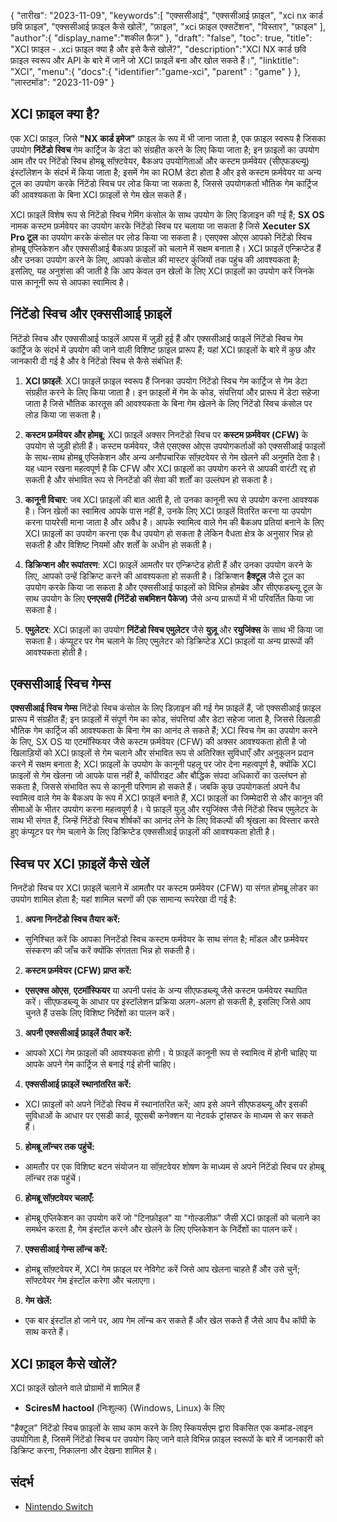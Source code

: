 {
"तारीख": "2023-11-09",
   "keywords":[
"एक्ससीआई",
"एक्ससीआई फ़ाइल",
"xci nx कार्ड छवि फ़ाइल",
"एक्ससीआई फ़ाइल कैसे खोलें",
"फ़ाइल",
"xci फ़ाइल एक्सटेंशन",
"विस्तार",
"फ़ाइल"
],
   "author":{
"display_name":"शकील फ़ैज़"
},
"draft": "false",
"toc": true,
"title": "XCI फ़ाइल - .xci फ़ाइल क्या है और इसे कैसे खोलें?",
   "description":"XCI NX कार्ड छवि फ़ाइल स्वरूप और API के बारे में जानें जो XCI फ़ाइलें बना और खोल सकते हैं।",
"linktitle": "XCI",
   "menu":{
      "docs":{
         "identifier":"game-xci",
"parent" : "game"
}
},
"लास्टमॉड": "2023-11-09"
}

## XCI फ़ाइल क्या है?

एक XCI फ़ाइल, जिसे **"NX कार्ड इमेज"** फ़ाइल के रूप में भी जाना जाता है, एक फ़ाइल स्वरूप है जिसका उपयोग **निंटेंडो स्विच** गेम कार्ट्रिज के डेटा को संग्रहीत करने के लिए किया जाता है; इन फ़ाइलों का उपयोग आम तौर पर निंटेंडो स्विच होमब्रू सॉफ़्टवेयर, बैकअप उपयोगिताओं और कस्टम फ़र्मवेयर (सीएफडब्ल्यू) इंस्टॉलेशन के संदर्भ में किया जाता है; इसमें गेम का ROM डेटा होता है और इसे कस्टम फ़र्मवेयर या अन्य टूल का उपयोग करके निंटेंडो स्विच पर लोड किया जा सकता है, जिससे उपयोगकर्ता भौतिक गेम कार्ट्रिज की आवश्यकता के बिना XCI फ़ाइलों से गेम खेल सकते हैं।

XCI फ़ाइलें विशेष रूप से निंटेंडो स्विच गेमिंग कंसोल के साथ उपयोग के लिए डिज़ाइन की गई हैं; **SX OS** नामक कस्टम फ़र्मवेयर का उपयोग करके निंटेंडो स्विच पर चलाया जा सकता है जिसे **Xecuter SX Pro टूल** का उपयोग करके कंसोल पर लोड किया जा सकता है। एसएक्स ओएस आपको निंटेंडो स्विच होमब्रू एप्लिकेशन और एक्ससीआई बैकअप फ़ाइलों को चलाने में सक्षम बनाता है। XCI फ़ाइलें एन्क्रिप्टेड हैं और उनका उपयोग करने के लिए, आपको कंसोल की मास्टर कुंजियों तक पहुंच की आवश्यकता है; इसलिए, यह अनुशंसा की जाती है कि आप केवल उन खेलों के लिए XCI फ़ाइलों का उपयोग करें जिनके पास कानूनी रूप से आपका स्वामित्व है।

## निंटेंडो स्विच और एक्ससीआई फ़ाइलें

निंटेंडो स्विच और एक्ससीआई फाइलें आपस में जुड़ी हुई हैं और एक्ससीआई फाइलें निंटेंडो स्विच गेम कार्ट्रिज के संदर्भ में उपयोग की जाने वाली विशिष्ट फ़ाइल प्रारूप हैं; यहां XCI फ़ाइलों के बारे में कुछ और जानकारी दी गई है और वे निंटेंडो स्विच से कैसे संबंधित हैं:

1. **XCI फ़ाइलें**: XCI फ़ाइलें फ़ाइल स्वरूप हैं जिनका उपयोग निंटेंडो स्विच गेम कार्ट्रिज से गेम डेटा संग्रहीत करने के लिए किया जाता है। इन फ़ाइलों में गेम के कोड, संपत्तियां और प्रारूप में डेटा सहेजा जाता है जिसे भौतिक कारतूस की आवश्यकता के बिना गेम खेलने के लिए निंटेंडो स्विच कंसोल पर लोड किया जा सकता है।
    












2. **कस्टम फ़र्मवेयर और होमब्रू**: XCI फ़ाइलें अक्सर निनटेंडो स्विच पर **कस्टम फ़र्मवेयर (CFW)** के उपयोग से जुड़ी होती हैं। कस्टम फर्मवेयर, जैसे एसएक्स ओएस उपयोगकर्ताओं को एक्ससीआई फाइलों के साथ-साथ होमब्रू एप्लिकेशन और अन्य अनौपचारिक सॉफ़्टवेयर से गेम खेलने की अनुमति देता है। यह ध्यान रखना महत्वपूर्ण है कि CFW और XCI फ़ाइलों का उपयोग करने से आपकी वारंटी रद्द हो सकती है और संभावित रूप से निनटेंडो की सेवा की शर्तों का उल्लंघन हो सकता है।
    












3. **कानूनी विचार**: जब XCI फ़ाइलों की बात आती है, तो उनका कानूनी रूप से उपयोग करना आवश्यक है। जिन खेलों का स्वामित्व आपके पास नहीं है, उनके लिए XCI फ़ाइलें वितरित करना या उपयोग करना पायरेसी माना जाता है और अवैध है। आपके स्वामित्व वाले गेम की बैकअप प्रतियां बनाने के लिए XCI फ़ाइलों का उपयोग करना एक वैध उपयोग हो सकता है लेकिन वैधता क्षेत्र के अनुसार भिन्न हो सकती है और विशिष्ट नियमों और शर्तों के अधीन हो सकती है।
    












4. **डिक्रिप्शन और रूपांतरण**: XCI फ़ाइलें आमतौर पर एन्क्रिप्टेड होती हैं और उनका उपयोग करने के लिए, आपको उन्हें डिक्रिप्ट करने की आवश्यकता हो सकती है। डिक्रिप्शन **हैक्टूल** जैसे टूल का उपयोग करके किया जा सकता है और एक्ससीआई फाइलों को विभिन्न होमब्रेव और सीएफडब्ल्यू टूल के साथ उपयोग के लिए **एनएसपी (निंटेंडो सबमिशन पैकेज)** जैसे अन्य प्रारूपों में भी परिवर्तित किया जा सकता है।
    












5. **एमुलेटर**: XCI फ़ाइलों का उपयोग **निंटेंडो स्विच एमुलेटर** जैसे **युज़ू** और **रयुजिंक्स** के साथ भी किया जा सकता है। कंप्यूटर पर गेम चलाने के लिए एमुलेटर को डिक्रिप्टेड XCI फ़ाइलों या अन्य प्रारूपों की आवश्यकता होती है।

## एक्ससीआई स्विच गेम्स

**एक्ससीआई स्विच गेम्स** निंटेंडो स्विच कंसोल के लिए डिज़ाइन की गई गेम फ़ाइलें हैं, जो एक्ससीआई फ़ाइल प्रारूप में संग्रहीत हैं; इन फ़ाइलों में संपूर्ण गेम का कोड, संपत्तियां और डेटा सहेजा जाता है, जिससे खिलाड़ी भौतिक गेम कार्ट्रिज की आवश्यकता के बिना गेम का आनंद ले सकते हैं; XCI स्विच गेम का उपयोग करने के लिए, SX OS या एटमॉस्फियर जैसे कस्टम फ़र्मवेयर (CFW) की अक्सर आवश्यकता होती है जो खिलाड़ियों को XCI फ़ाइलों से गेम चलाने और संभावित रूप से अतिरिक्त सुविधाएँ और अनुकूलन प्रदान करने में सक्षम बनाता है; XCI फ़ाइलों के उपयोग के कानूनी पहलू पर जोर देना महत्वपूर्ण है, क्योंकि XCI फ़ाइलों से गेम खेलना जो आपके पास नहीं है, कॉपीराइट और बौद्धिक संपदा अधिकारों का उल्लंघन हो सकता है, जिससे संभावित रूप से कानूनी परिणाम हो सकते हैं। जबकि कुछ उपयोगकर्ता अपने वैध स्वामित्व वाले गेम के बैकअप के रूप में XCI फ़ाइलें बनाते हैं, XCI फ़ाइलों का जिम्मेदारी से और कानून की सीमाओं के भीतर उपयोग करना महत्वपूर्ण है। ये फ़ाइलें युज़ु और रयुजिंक्स जैसे निंटेंडो स्विच एमुलेटर के साथ भी संगत हैं, जिन्हें निंटेंडो स्विच शीर्षकों का आनंद लेने के लिए विकल्पों की श्रृंखला का विस्तार करते हुए कंप्यूटर पर गेम चलाने के लिए डिक्रिप्टेड एक्ससीआई फ़ाइलों की आवश्यकता होती है।

## स्विच पर XCI फ़ाइलें कैसे खेलें

निनटेंडो स्विच पर XCI फ़ाइलें चलाने में आमतौर पर कस्टम फ़र्मवेयर (CFW) या संगत होमब्रू लोडर का उपयोग शामिल होता है; यहां शामिल चरणों की एक सामान्य रूपरेखा दी गई है:

1. **अपना निनटेंडो स्विच तैयार करें:**
    












- सुनिश्चित करें कि आपका निनटेंडो स्विच कस्टम फर्मवेयर के साथ संगत है; मॉडल और फ़र्मवेयर संस्करण की जाँच करें क्योंकि संगतता भिन्न हो सकती है।
2. **कस्टम फ़र्मवेयर (CFW) प्राप्त करें:**
    












- **एसएक्स ओएस**, **एटमॉस्फियर** या अपनी पसंद के अन्य सीएफडब्ल्यू जैसे कस्टम फर्मवेयर स्थापित करें। सीएफडब्ल्यू के आधार पर इंस्टॉलेशन प्रक्रिया अलग-अलग हो सकती है, इसलिए जिसे आप चुनते हैं उसके लिए विशिष्ट निर्देशों का पालन करें।
3. **अपनी एक्ससीआई फ़ाइलें तैयार करें:**
    












- आपको XCI गेम फ़ाइलों की आवश्यकता होगी। ये फ़ाइलें कानूनी रूप से स्वामित्व में होनी चाहिए या आपके अपने गेम कार्ट्रिज से बनाई गई होनी चाहिए।
4. **एक्ससीआई फ़ाइलें स्थानांतरित करें:**
    












- XCI फ़ाइलों को अपने निंटेंडो स्विच में स्थानांतरित करें; आप इसे अपने सीएफडब्ल्यू और इसकी सुविधाओं के आधार पर एसडी कार्ड, यूएसबी कनेक्शन या नेटवर्क ट्रांसफर के माध्यम से कर सकते हैं।
5. **होमब्रू लॉन्चर तक पहुंचें:**
    












- आमतौर पर एक विशिष्ट बटन संयोजन या सॉफ़्टवेयर शोषण के माध्यम से अपने निंटेंडो स्विच पर होमब्रू लॉन्चर तक पहुंचें।
6. **होमब्रू सॉफ़्टवेयर चलाएँ:**
    












- होमब्रू एप्लिकेशन का उपयोग करें जो "टिनफ़ोइल" या "गोल्डलीफ़" जैसी XCI फ़ाइलों को चलाने का समर्थन करता है, गेम इंस्टॉल करने और खेलने के लिए एप्लिकेशन के निर्देशों का पालन करें।
7. **एक्ससीआई गेम्स लॉन्च करें:**
    












- होमब्रू सॉफ़्टवेयर में, XCI गेम फ़ाइल पर नेविगेट करें जिसे आप खेलना चाहते हैं और उसे चुनें; सॉफ्टवेयर गेम इंस्टॉल करेगा और चलाएगा।
8. **गेम खेलें:**
    












- एक बार इंस्टॉल हो जाने पर, आप गेम लॉन्च कर सकते हैं और खेल सकते हैं जैसे आप वैध कॉपी के साथ करते हैं।

## XCI फ़ाइल कैसे खोलें?

XCI फ़ाइलें खोलने वाले प्रोग्रामों में शामिल हैं

- **SciresM hactool** (निःशुल्क) (Windows, Linux) के लिए

"हैक्टूल" निंटेंडो स्विच फ़ाइलों के साथ काम करने के लिए स्कियर्सएम द्वारा विकसित एक कमांड-लाइन उपयोगिता है, जिसमें निंटेंडो स्विच पर उपयोग किए जाने वाले विभिन्न फ़ाइल स्वरूपों के बारे में जानकारी को डिक्रिप्ट करना, निकालना और देखना शामिल है।

## संदर्भ
* [Nintendo Switch](https://en.wikipedia.org/wiki/Nintendo_Switch)
